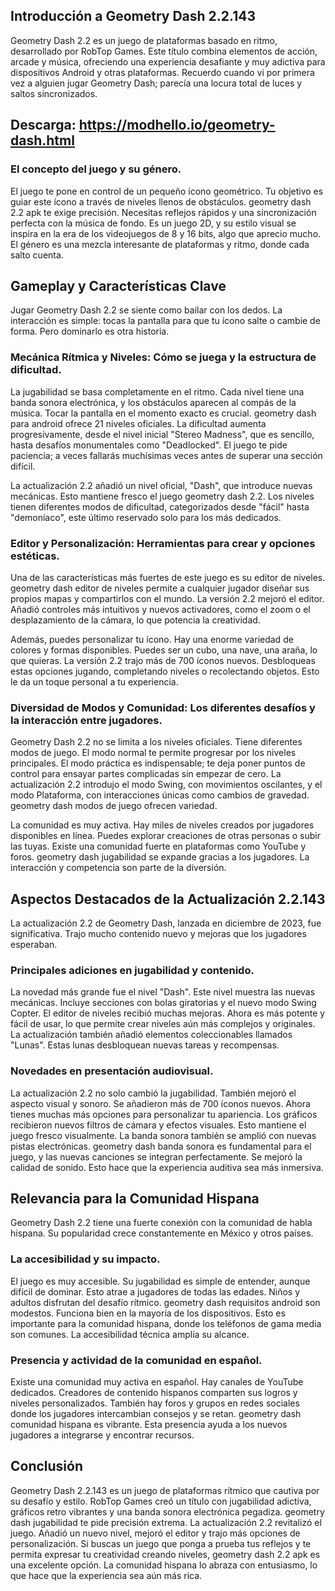 ## Introducción a Geometry Dash 2.2.143

Geometry Dash 2.2 es un juego de plataformas basado en ritmo, desarrollado por RobTop Games. Este título combina elementos de acción, arcade y música, ofreciendo una experiencia desafiante y muy adictiva para dispositivos Android y otras plataformas. Recuerdo cuando vi por primera vez a alguien jugar Geometry Dash; parecía una locura total de luces y saltos sincronizados.

## Descarga: https://modhello.io/geometry-dash.html

### El concepto del juego y su género.

El juego te pone en control de un pequeño ícono geométrico. Tu objetivo es guiar este ícono a través de niveles llenos de obstáculos. geometry dash 2.2 apk te exige precisión. Necesitas reflejos rápidos y una sincronización perfecta con la música de fondo. Es un juego 2D, y su estilo visual se inspira en la era de los videojuegos de 8 y 16 bits, algo que aprecio mucho. El género es una mezcla interesante de plataformas y ritmo, donde cada salto cuenta.

## Gameplay y Características Clave

Jugar Geometry Dash 2.2 se siente como bailar con los dedos. La interacción es simple: tocas la pantalla para que tu ícono salte o cambie de forma. Pero dominarlo es otra historia.

### Mecánica Rítmica y Niveles: Cómo se juega y la estructura de dificultad.

La jugabilidad se basa completamente en el ritmo. Cada nivel tiene una banda sonora electrónica, y los obstáculos aparecen al compás de la música. Tocar la pantalla en el momento exacto es crucial. geometry dash para android ofrece 21 niveles oficiales. La dificultad aumenta progresivamente, desde el nivel inicial "Stereo Madness", que es sencillo, hasta desafíos monumentales como "Deadlocked". El juego te pide paciencia; a veces fallarás muchísimas veces antes de superar una sección difícil.

La actualización 2.2 añadió un nivel oficial, "Dash", que introduce nuevas mecánicas. Esto mantiene fresco el juego geometry dash 2.2. Los niveles tienen diferentes modos de dificultad, categorizados desde "fácil" hasta "demoníaco", este último reservado solo para los más dedicados.

### Editor y Personalización: Herramientas para crear y opciones estéticas.

Una de las características más fuertes de este juego es su editor de niveles. geometry dash editor de niveles permite a cualquier jugador diseñar sus propios mapas y compartirlos con el mundo. La versión 2.2 mejoró el editor. Añadió controles más intuitivos y nuevos activadores, como el zoom o el desplazamiento de la cámara, lo que potencia la creatividad.

Además, puedes personalizar tu ícono. Hay una enorme variedad de colores y formas disponibles. Puedes ser un cubo, una nave, una araña, lo que quieras. La versión 2.2 trajo más de 700 íconos nuevos. Desbloqueas estas opciones jugando, completando niveles o recolectando objetos. Esto le da un toque personal a tu experiencia.

### Diversidad de Modos y Comunidad: Los diferentes desafíos y la interacción entre jugadores.

Geometry Dash 2.2 no se limita a los niveles oficiales. Tiene diferentes modos de juego. El modo normal te permite progresar por los niveles principales. El modo práctica es indispensable; te deja poner puntos de control para ensayar partes complicadas sin empezar de cero. La actualización 2.2 introdujo el modo Swing, con movimientos oscilantes, y el modo Plataforma, con interacciones únicas como cambios de gravedad. geometry dash modos de juego ofrecen variedad.

La comunidad es muy activa. Hay miles de niveles creados por jugadores disponibles en línea. Puedes explorar creaciones de otras personas o subir las tuyas. Existe una comunidad fuerte en plataformas como YouTube y foros. geometry dash jugabilidad se expande gracias a los jugadores. La interacción y competencia son parte de la diversión.

## Aspectos Destacados de la Actualización 2.2.143

La actualización 2.2 de Geometry Dash, lanzada en diciembre de 2023, fue significativa. Trajo mucho contenido nuevo y mejoras que los jugadores esperaban.

### Principales adiciones en jugabilidad y contenido.

La novedad más grande fue el nivel "Dash". Este nivel muestra las nuevas mecánicas. Incluye secciones con bolas giratorias y el nuevo modo Swing Copter. El editor de niveles recibió muchas mejoras. Ahora es más potente y fácil de usar, lo que permite crear niveles aún más complejos y originales. La actualización también añadió elementos coleccionables llamados "Lunas". Estas lunas desbloquean nuevas tareas y recompensas.

### Novedades en presentación audiovisual.

La actualización 2.2 no solo cambió la jugabilidad. También mejoró el aspecto visual y sonoro. Se añadieron más de 700 íconos nuevos. Ahora tienes muchas más opciones para personalizar tu apariencia. Los gráficos recibieron nuevos filtros de cámara y efectos visuales. Esto mantiene el juego fresco visualmente. La banda sonora también se amplió con nuevas pistas electrónicas. geometry dash banda sonora es fundamental para el juego, y las nuevas canciones se integran perfectamente. Se mejoró la calidad de sonido. Esto hace que la experiencia auditiva sea más inmersiva.

## Relevancia para la Comunidad Hispana

Geometry Dash 2.2 tiene una fuerte conexión con la comunidad de habla hispana. Su popularidad crece constantemente en México y otros países.

### La accesibilidad y su impacto.

El juego es muy accesible. Su jugabilidad es simple de entender, aunque difícil de dominar. Esto atrae a jugadores de todas las edades. Niños y adultos disfrutan del desafío rítmico. geometry dash requisitos android son modestos. Funciona bien en la mayoría de los dispositivos. Esto es importante para la comunidad hispana, donde los teléfonos de gama media son comunes. La accesibilidad técnica amplía su alcance.

### Presencia y actividad de la comunidad en español.

Existe una comunidad muy activa en español. Hay canales de YouTube dedicados. Creadores de contenido hispanos comparten sus logros y niveles personalizados. También hay foros y grupos en redes sociales donde los jugadores intercambian consejos y se retan. geometry dash comunidad hispana es vibrante. Esta presencia ayuda a los nuevos jugadores a integrarse y encontrar recursos.

## Conclusión

Geometry Dash 2.2.143 es un juego de plataformas rítmico que cautiva por su desafío y estilo. RobTop Games creó un título con jugabilidad adictiva, gráficos retro vibrantes y una banda sonora electrónica pegadiza. geometry dash jugabilidad te pide precisión extrema. La actualización 2.2 revitalizó el juego. Añadió un nuevo nivel, mejoró el editor y trajo más opciones de personalización. Si buscas un juego que ponga a prueba tus reflejos y te permita expresar tu creatividad creando niveles, geometry dash 2.2 apk es una excelente opción. La comunidad hispana lo abraza con entusiasmo, lo que hace que la experiencia sea aún más rica.
